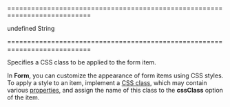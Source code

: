 ===========================================================================
<!--default-->undefined<!--/default-->
<!--type-->String<!--/type-->
===========================================================================

<!--shortDescription-->
Specifies a CSS class to be applied to the form item.
<!--/shortDescription-->

<!--fullDescription-->
In **Form**, you can customize the appearance of form items using CSS styles. To apply a style to an item, implement a [CSS class](http://www.w3schools.com/cssref/sel_class.asp), which may contain various [properties](http://www.w3schools.com/cssref/default.asp), and assign the name of this class to the **cssClass** option of the item.
<!--/fullDescription-->
